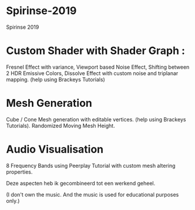 # Spirinse-2019
Spirinse 2019


# Custom Shader with Shader Graph :
Fresnel Effect with variance,
Viewport based Noise Effect,
Shifting between 2 HDR Emissive Colors,
Dissolve Effect with custom noise and triplanar mapping.
(help using Brackeys Tutorials)

# Mesh Generation
Cube / Cone Mesh generation with editable vertices.
(help using Brackeys Tutorials).
Randomized Moving Mesh Height.

# Audio Visualisation
8 Frequency Bands using Peerplay Tutorial with custom mesh altering properties.

Deze aspecten heb ik gecombineerd tot een werkend geheel.

(I don't own the music. And the music is used for educational purposes only.)
